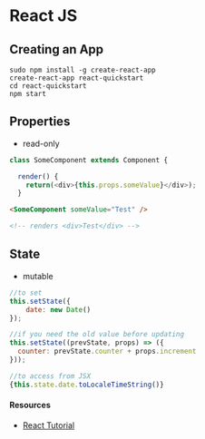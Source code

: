 # React JS

## Creating an App
```
sudo npm install -g create-react-app
create-react-app react-quickstart
cd react-quickstart
npm start
```

## Properties
- read-only 
```javascript
class SomeComponent extends Component {

  render() {
	return(<div>{this.props.someValue}</div>);
  }
```
```html
<SomeComponent someValue="Test" />

<!-- renders <div>Test</div> -->
```

## State
- mutable
```javascript
//to set
this.setState({
	date: new Date()
});

//if you need the old value before updating
this.setState((prevState, props) => ({
  counter: prevState.counter + props.increment
}));

//to access from JSX
{this.state.date.toLocaleTimeString()}
```

#### Resources
- [React Tutorial](https://facebook.github.io/react/tutorial/tutorial.html)
